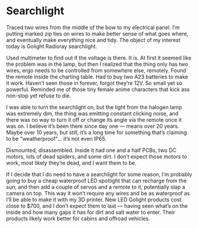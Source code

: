 # Searchlight

Traced two wires from the middle of the bow to my electrical panel.  I’m putting marked zip ties on wires to make better sense of what goes where, and eventually make everything nice and tidy.
The object of my interest today is Golight Radioray searchlight.

Used multimeter to find out if the voltage is there.  It is.
At first it seemed like the problem was in the lamp, but then I realized that the thing only has two wires, ergo needs to be controlled from somewhere else, remotely.  Found the remote inside the charting table.  Had to buy two A23 batteries to make it work.  Haven’t seen those in forever, forgot they’re 12V.  So small yet so powerful.  Reminded me of those tiny female anime characters that kick ass non-stop yet refuse to die.

I was able to turn the searchlight on, but the light from the halogen lamp was extremely dim, the thing was emitting constant clicking noise, and there was no way to turn it off or change its angle via the remote once it was on.  I believe it’s been there since day one — means over 20 years.  Maybe over 10 years, but still, it’s a long time for something that’s claiming to be "weatherproof"... it’s not even IP65.

Dismounted, disassembled.  Inside it had one and a half PCBs, two DC motors, lots of dead spiders, and some dirt.  I don’t expect those motors to work, most likely they’re dead, and I want them to be.

If I decide that I do need to have a searchlight for some reason, I’m probably going to buy a cheap waterproof LED spotlight that can recharge from the sun, and then add a couple of servos and a remote to it, potentially slap a camera on top.  This way it won’t require any wires and be as waterproof as I’ll be able to make it with my 3D printer.  New LED Golight products cost close to $700, and I don’t expect them to last — having seen what’s on the inside and how many gaps it has for dirt and salt water to enter.  Their products likely work better for cabins and offroad vehicles.
